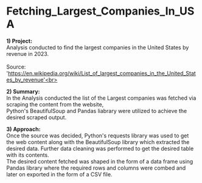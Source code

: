 # Fetching_Largest_Companies_In_USA

**1) Project:** <br>
Analysis conducted to find the largest companies in the United States by revenue in 2023.<br><br>
Source: 'https://en.wikipedia.org/wiki/List_of_largest_companies_in_the_United_States_by_revenue'<br>


**2) Summary:** <br>
In the Analysis conducted the list of the Largest companies was fetched via scraping the content from the website,<br> Python's BeautifulSoup and Pandas liabrary were utilized to achieve the desired scraped output. 
<br>

**3) Approach:** <br>
Once the source was decided, Python's requests library was used to get the web content along with the BeautifulSoup library which extracted the desired data. Further data cleaning was performed to get the desired table with its contents. <br>
The desired content fetched was shaped in the form of a data frame using Pandas library where the required rows and columns were combed and later on exported in the form of
 a CSV file.
